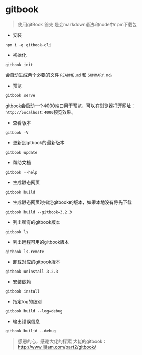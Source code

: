 # gitbook


> 使用gitBook 首先 是会markdown语法和node中npm下载包



- 安装

```
npm i -g gitbook-cli
```

- 初始化

```
gitbook init
```
会自动生成两个必要的文件 `README.md` 和 `SUMMARY.md`。

- 预览

```
gitbook serve 
```
gitbook会启动一个4000端口用于预览，可以在浏览器打开网址：` http://localhost:4000 `预览效果。

- 查看版本

```
gitbook -V
```

- 更新到gitbook的最新版本

```
gitbook update 
```

- 帮助文档

```
gitbook --help
```

- 生成静态网页

```
gitbook build
```

- 生成静态网页时指定gitbook的版本，如果本地没有将先下载

```
gitbook build --gitbook=3.2.3
```

- 列出所有的gitbook版本

```
gitbook ls
```

- 列出远程可用的gitbook版本

```
gitbook ls-remote
```

- 卸载对应的gitbook版本

```
gitbook uninstall 3.2.3
```

- 安装依赖

```
gitbook install
```

- 指定log的级别

```
gitbook build --log=debug
```

- 输出错误信息

```
gitbook builid --debug
```

> 感恩的心，感谢大佬的探索
> 大佬的gitbook：<http://www.lijiam.com/part2/gitbook/>
